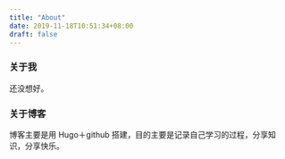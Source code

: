 ```yaml
---
title: "About"
date: 2019-11-18T10:51:34+08:00
draft: false
---
```



### 关于我
还没想好。

### 关于博客
博客主要是用 Hugo＋github 搭建，目的主要是记录自己学习的过程，分享知识，分享快乐。
